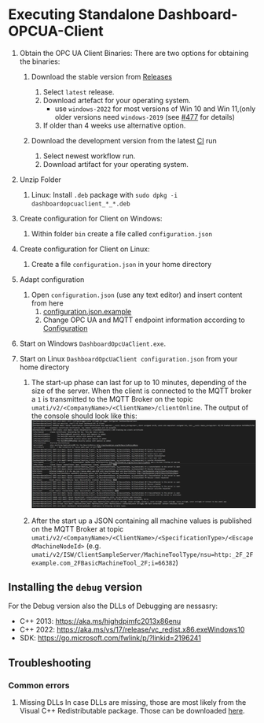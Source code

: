 # Executing Standalone Dashboard-OPCUA-Client

1. Obtain the OPC UA Client Binaries:
There are two options for obtaining the binaries:
    1. Download the stable version from [Releases](https://github.com/umati/Dashboard-OPCUA-Client/releases)

        1. Select `latest` release.
        2. Download artefact for your operating system.
           - use `windows-2022` for most versions of Win 10 and Win 11,(only older versions need `windows-2019` (see [#477](https://github.com/umati/Dashboard-OPCUA-Client/issues/477) for details)
        3. If older than 4 weeks use alternative option.

    2. Download the development version from the latest [CI](https://github.com/umati/Dashboard-OPCUA-Client/actions/workflows/build.yml) run

        1. Select newest workflow run.
        2. Download artifact for your operating system.

2. Unzip Folder
    1. Linux: Install `.deb` package with `sudo dpkg -i dashboardopcuaclient_*_*.deb`
3. Create configuration for Client on Windows:
    1. Within folder `bin` create a file called `configuration.json`
4. Create configuration for Client on Linux:
    1. Create a file `configuration.json` in your home directory
5. Adapt configuration
    1. Open `configuration.json` (use any text editor) and insert content from here
        1. [configuration.json.example](../configuration.json.example)
        2. Change OPC UA and MQTT endpoint information according to [Configuration](./Configuration.md)

6. Start on Windows `DashboardOpcUaClient.exe`.

7. Start on Linux `DashboardOpcUaClient configuration.json` from your home directory

    1. The start-up phase can last for up to 10 minutes, depending of the size of the server. When the client is connected to the MQTT broker a `1` is transmitted to the MQTT Broker on the topic `umati/v2/<CompanyName>/<ClientName>/clientOnline`. The output of the console should look like this:
![Client_Output](sample-log.png)

    2. After the start up a JSON containing all machine values is published on the MQTT Broker at topic `umati/v2/<CompanyName>/<ClientName>/<SpecificationType>/<EscapedMachineNodeId>` (e.g. `umati/v2/ISW/ClientSampleServer/MachineToolType/nsu=http:_2F_2Fexample.com_2FBasicMachineTool_2F;i=66382`)

## Installing the `debug` version

For the Debug version also the DLLs of Debugging are nessasry:

- C++ 2013: <https://aka.ms/highdpimfc2013x86enu>
- C++ 2022: <https://aka.ms/vs/17/release/vc_redist.x86.exeWindows10>
- SDK: <https://go.microsoft.com/fwlink/p/?linkid=2196241>

## Troubleshooting

### Common errors

1. Missing DLLs
    In case DLLs are missing, those are most likely from the Visual C++ Redistributable package. Those can be downloaded [here](https://learn.microsoft.com/en-us/cpp/windows/latest-supported-vc-redist?view=msvc-170).
